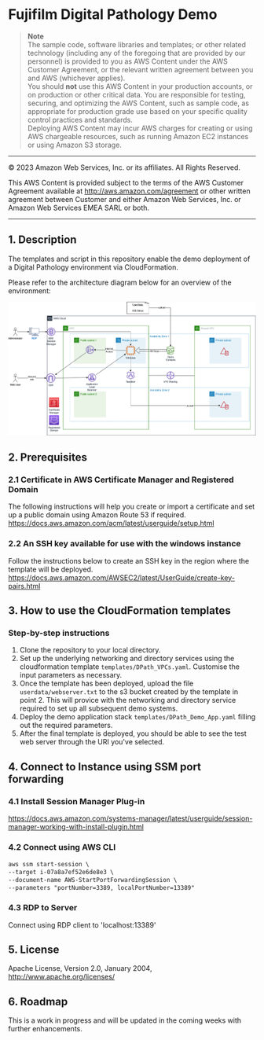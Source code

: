 # Fujifilm Digital Pathology Demo 

> **Note**<br>
> The sample code, software libraries and templates; or other related technology (including any of the foregoing that are provided by our personnel) is provided to you as AWS Content under the AWS Customer Agreement, or the relevant written agreement between you and AWS (whichever applies). <br> 
You should **not** use this AWS Content in your production accounts, or on production or other critical data. You are responsible for testing, securing, and optimizing the AWS Content, such as sample code, as appropriate for production grade use based on your specific quality control practices and standards. <br>
Deploying AWS Content may incur AWS charges for creating or using AWS chargeable resources, such as running Amazon EC2 instances or using Amazon S3 storage.

---
© 2023 Amazon Web Services, Inc. or its affiliates. All Rights Reserved.

This AWS Content is provided subject to the terms of the AWS Customer Agreement
available at http://aws.amazon.com/agreement or other written agreement between
Customer and either Amazon Web Services, Inc. or Amazon Web Services EMEA SARL or both.

---

## 1. Description
The templates and script in this repository enable the demo deployment of a Digital Pathology environment via CloudFormation. 

Please refer to the architecture diagram below for an overview of the environment:

![Architecture Diagram](architecture/FF_DPath_Demo_Full_Deployment_white.png)


## 2. Prerequisites

### 2.1 Certificate in AWS Certificate Manager and Registered Domain
The following instructions will help you create or import a certificate and set up a public domain using Amazon Route 53 if required.
https://docs.aws.amazon.com/acm/latest/userguide/setup.html

### 2.2 An SSH key available for use with the windows instance
Follow the instructions below to create an SSH key in the region where the template will be deployed.
https://docs.aws.amazon.com/AWSEC2/latest/UserGuide/create-key-pairs.html


## 3. How to use the CloudFormation templates

### Step-by-step instructions

1. Clone the repository to your local directory. 
2. Set up the underlying networking and directory services using the cloudformation template `templates/DPath_VPCs.yaml`. Customise the input parameters as necessary.
3. Once the template has been deployed, upload the file `userdata/webserver.txt` to the s3 bucket created by the template in point 2. This will provice with the networking and directory service required to set up all subsequent demo systems.
4. Deploy the demo application stack `templates/DPath_Demo_App.yaml` filling out the required parameters.
5. After the final template is deployed, you should be able to see the test web server through the URI you've selected.

## 4. Connect to Instance using SSM port forwarding

### 4.1 Install Session Manager Plug-in
https://docs.aws.amazon.com/systems-manager/latest/userguide/session-manager-working-with-install-plugin.html

### 4.2 Connect using AWS CLI
```
aws ssm start-session \
--target i-07a8a7ef52e6de8e3 \
--document-name AWS-StartPortForwardingSession \
--parameters "portNumber=3389, localPortNumber=13389"
```

### 4.3 RDP to Server
Connect using RDP client to 'localhost:13389'

## 5. License
Apache License, Version 2.0, January 2004, http://www.apache.org/licenses/

## 6. Roadmap
This is a work in progress and will be updated in the coming weeks with further enhancements.